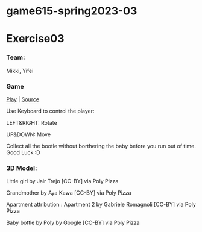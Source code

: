 # game615-spring2023-03
# Exercise03
### Team:
Mikki, Yifei
### Game
[Play](https://wy6714.github.io/game615-spring2023-03/exercise03/play/)  |  [Source](https://github.com/wy6714/game615-spring2023-03/tree/main)

Use Keyboard to control the player:

LEFT&RIGHT: Rotate

UP&DOWN: Move

Collect all the bootle without borthering the baby before you run out of time. Good Luck :D

### 3D Model:
Little girl by Jair Trejo [CC-BY] via Poly Pizza

Grandmother by Aya Kawa [CC-BY] via Poly Pizza

Apartment attribution : Apartment 2 by Gabriele Romagnoli [CC-BY] via Poly Pizza

Baby bottle by Poly by Google [CC-BY] via Poly Pizza

